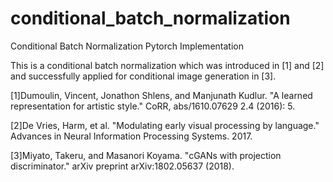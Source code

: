 # conditional_batch_normalization
Conditional Batch Normalization Pytorch Implementation

This is a conditional batch normalization which was introduced in [1] and [2] and successfully applied for conditional image generation in [3]. 

[1]Dumoulin, Vincent, Jonathon Shlens, and Manjunath Kudlur. "A learned representation for artistic style." CoRR, abs/1610.07629 2.4 (2016): 5.

[2]De Vries, Harm, et al. "Modulating early visual processing by language." Advances in Neural Information Processing Systems. 2017.

[3]Miyato, Takeru, and Masanori Koyama. "cGANs with projection discriminator." arXiv preprint arXiv:1802.05637 (2018).
